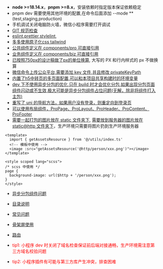 - **node >=18.14.x**，**pnpm >=8.x**，安装依赖时指定版本保证依赖稳定
- pnpm dev 需要使用其他环境的配置,在命令后面添加 --mode **(test,staging,production)
- 手机调试关闭电脑防火墙，微信小程序需要打开调试
- [GIT 规范检查](./.commitlintrc.js)
- [eslint](./.eslintrc.js),[prettier](./.prettierrc.js),[stylelint](./.stylelintrc.js),
- [多多使用原子化css tailwind](./tailwind.config.js)
- [公共组件定义在 components/pro 可直接引用](./src/components/pro)
- [业务组件定义在 components/biz 可直接引用](./src/components/biz)
- [已按照750px的设计稿做了px的单位换算](./postcss.config.js), 大写的 PX 和行内样式的 px 不做换算
- [微信命令上传公众平台,需要添加 key 文件](./mp-weixin.private.key),[并且修改 privateKeyPath](./scripts/mp-weixin-upload.js)
- [内置了h5中转页的多页面配置,可以和本项目共享构建时的环境变量](./vite.transith5.config.js)
- [dev 下不使用异步分包的优化,只在 build 时才会优化分包,如果出现分包页面组件闪动或不生效,极大可能是异步分包组件占位问题(无解，除非将组件打入主包)](./build/packages/vite-plugin-uni/index.ts)
- [重写了 uni 的导航方法，如果用户没有登录，则重定向到登录页](./src/uni/rewiteUniFunction.ts)
- [可以使用布局组件，ProPage、ProLayout、ProHeader、ProContent、ProFooter](./docs/layout.md)
- [需要一起打包的图片放在 static 文件夹下](./src/static), [需要放到服务器的图片放在 static@http 文件夹下](../src/static@http)，生产环境只需要将图片扔到生产环境服务器
```vue
<template>
  import { getAssetsResource } from '@/utils/index.ts'
  <!-- 模板中使用 -->
  <image :src="getAssetsResource('@http/person/xxx.png')"></image>
</template>

<style scoped lang="scss">
/* scss 中使用 */
page {
  background-image: url($http + '/person/xxx.png');
}
</style>
```

- [异步分包组件问题](./docs/build.md)
- [目录说明](./docs/dir.txt)
- [常见问题](./docs/FAQ.md)
- [骨架屏使用](./docs/skeleton.md)
- [路由](./docs/route.md)

- <font color=red>tip1: 小程序 dev 时关闭了域名检查保证前后端对接通畅，生产环境需注意第三方域名校验问题</font>
- <font color=red>tip2: 小程序插件有可能与第三方库产生冲突，排查困难</font>
